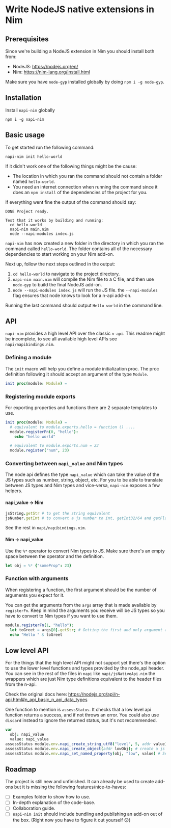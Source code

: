 # Write NodeJS native extensions in Nim

## Prerequisites
Since we're building a NodeJS extension in Nim you should install both from:
- NodeJS:  https://nodejs.org/en/
- Nim:     https://nim-lang.org/install.html

Make sure you have `node-gyp` installed globally by doing `npm i -g node-gyp`.

## Installation
Install `napi-nim` globally
```
npm i -g napi-nim
```


## Basic usage
To get started run the following command:
```
napi-nim init hello-world
```
If it didn't work one of the following things might be the cause:
- The location in which you ran the command should not contain a folder named `hello-world`.
- You need an internet connection when running the command since it does an `npm install` of the dependencies of the project for you.

If everything went fine the output of the command should say:
```
DONE Project ready.

Test that it works by building and running:
  cd hello-world
  napi-nim main.nim
  node --napi-modules index.js
```

`napi-nim` has now created a new folder in the directory in which you ran the command called `hello-world`.
The folder contains all of the necessary dependencies to start working on your Nim add-on.

Next up, follow the next steps outlined in the output:

1. `cd hello-world` to navigate to the project directory.
2. `napi-nim main.nim` will compile the Nim file to a C file, and then use `node-gyp` to build the final NodeJS add-on.
3. `node --napi-modules index.js` will run the JS file. the `--napi-modules` flag ensures that node knows to look for a n-api add-on.


Running the last command should output `Hello world` in the command line.

## API
`napi-nim` provides a high level API over the classic `n-api`.
This readme might be incomplete, to see all available high level APIs see `napi/napibindings.nim`.

### Defining a module
The `init` macro will help you define a module initialization proc.
The proc definition following it should accept an argument of the type `Module`.
```nim
init proc(module: Module) =
```

### Registering module exports
For exporting properties and functions there are 2 separate templates to use.
```nim
init proc(module: Module) =
  # equivalent to module.exports.hello = function () ....
  module.registerFn(0, "hello"):
    echo "hello world"

  # equivalent to module.exports.num = 23
  module.register("num", 23)
```

### Converting between `napi_value` and Nim types
The node api defines the type `napi_value` which can take the value of the JS types such as number, string, object, etc.
For you to be able to translate between JS types and Nim types and vice-versa, `napi-nim` exposes a few helpers.

#### napi_value -> Nim
```nim
jsString.getStr # to get the string equivalent
jsNumber.getInt # to convert a js number to int, getInt32/64 and getFloat32/64 are also available
```
See the rest in `napi/napibindings.nim`.

#### Nim -> napi_value
Use the `%*` operator to convert Nim types to JS.
Make sure there's an empty space between the operator and the definition.
```nim
let obj = %* {"someProp": 23}
```

### Function with arguments
When registering a function, the first argument should be the number of arguments you expect for it.

You can get the arguments from the `args` array that is made available by `registerFn`. Keep in mind the arguments you receive will be JS types so you have to convert to Nim types if you want to use them.
```nim
module.registerFn(1, "hello"):
  let toGreet = args[0].getStr; # Getting the first and only argument as a string
  echo "Hello " & toGreet
```

## Low level API
For the things that the high level API might not support yet there's the option to use the lower level functions and types provided
by the node_api header.
You can see in the rest of the files in `napi` like `napi/jsNativeApi.nim` the wrappers which are just Nim type definitions equivalent to the header files from the n-api.

Check the original docs here: https://nodejs.org/api/n-api.html#n_api_basic_n_api_data_types

One function to mention is `assessStatus`. It checks that a low level api function returns a success, and if not throws an error.
You could also use `discard` instead to ignore the returned status, but it's not recommended.

```nim
var
  obj: napi_value
  value: napi_value
assessStatus module.env.napi_create_string_utf8("level", 5, addr value) # create a js string and put it in value
assessStatus module.env.napi_create_object(addr lowObj); # create a js object and put it in obj
assessStatus module.env.napi_set_named_property(obj, "low", value) # Set the property low to be the value string
```



## Roadmap
The project is still new and unfinished.
It can already be used to create add-ons but it is missing the following features/nice-to-haves:

- [ ] Examples folder to show how to use.
- [ ] In-depth explanation of the code-base.
- [ ] Collaboration guide.
- [ ] `napi-nim init` should include bundling and publishing an add-on out of the box. (Right now you have to figure it out yourself 😕)